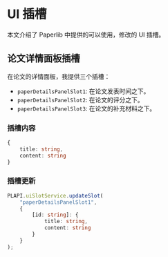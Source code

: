 # UI 插槽

本文介绍了 Paperlib 中提供的可以使用，修改的 UI 插槽。

## 论文详情面板插槽

在论文的详情面板，我提供三个插槽：

- `paperDetailsPanelSlot1`: 在论文发表时间之下。
- `paperDetailsPanelSlot2`: 在论文的评分之下。
- `paperDetailsPanelSlot3`: 在论文的补充材料之下。

### 插槽内容

```typescript
{
    title: string,
    content: string
}
```

### 插槽更新

```typescript
PLAPI.uiSlotService.updateSlot(
    "paperDetailsPanelSlot1", 
    {
        [id: string]: {
            title: string,
            content: string
        }
    }
);

```